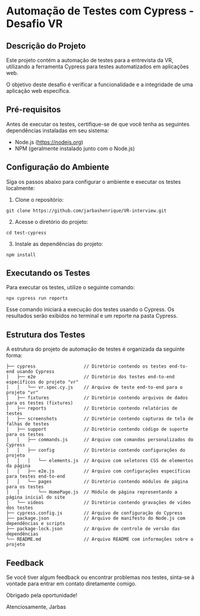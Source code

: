# Automação de Testes com Cypress - Desafio VR

## Descrição do Projeto

Este projeto contém a automação de testes para a entrevista da VR, utilizando a ferramenta Cypress para testes automatizados em aplicações web.

O objetivo deste desafio é verificar a funcionalidade e a integridade de uma aplicação web específica.

## Pré-requisitos

Antes de executar os testes, certifique-se de que você tenha as seguintes dependências instaladas em seu sistema:

- Node.js (https://nodejs.org)
- NPM (geralmente instalado junto com o Node.js)

## Configuração do Ambiente

Siga os passos abaixo para configurar o ambiente e executar os testes localmente:

1. Clone o repositório:

```
git clone https://github.com/jarbashenrique/VR-interview.git
```

2. Acesse o diretório do projeto:

```
cd test-cypress
```

3. Instale as dependências do projeto:

```
npm install
```

## Executando os Testes

Para executar os testes, utilize o seguinte comando:

```
npx cypress run reports
```

Esse comando iniciará a execução dos testes usando o Cypress. Os resultados serão exibidos no terminal e um reporte na pasta Cypress.

## Estrutura dos Testes

A estrutura do projeto de automação de testes é organizada da seguinte forma:

```
├── cypress                  // Diretório contendo os testes end-to-end usando Cypress
│   ├── e2e                  // Diretório dos testes end-to-end específicos do projeto "vr"
│   │   └── vr.spec.cy.js    // Arquivo de teste end-to-end para o projeto "vr"
│   ├── fixtures             // Diretório contendo arquivos de dados para os testes (fixtures)
│   ├── reports              // Diretório contendo relatórios de testes
│   ├── screenshots          // Diretório contendo capturas de tela de falhas de testes
│   ├── support              // Diretório contendo código de suporte para os testes
│   │   ├── commands.js      // Arquivo com comandos personalizados do Cypress
│   │   ├── config           // Diretório contendo configurações do projeto
│   │   │   └── elements.js  // Arquivo com seletores CSS de elementos da página
│   │   ├── e2e.js           // Arquivo com configurações específicas para testes end-to-end
│   │   └── pages            // Diretório contendo módulos de página para os testes
│   │       └── HomePage.js  // Módulo de página representando a página inicial do site
│   └── videos               // Diretório contendo gravações de vídeo dos testes
├── cypress.config.js        // Arquivo de configuração do Cypress
├── package.json             // Arquivo de manifesto do Node.js com dependências e scripts
├── package-lock.json        // Arquivo de controle de versão das dependências
└── README.md                // Arquivo README com informações sobre o projeto
```

## Feedback

Se você tiver algum feedback ou encontrar problemas nos testes, sinta-se à vontade para entrar em contato diretamente comigo.

Obrigado pela oportunidade!

Atenciosamente,
Jarbas
